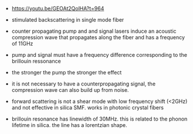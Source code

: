 
- https://youtu.be/GEOAt2QolHA?t=964

- stimulated backscattering in single mode fiber

- counter propagating pump and and signal lasers induce an acoustic
  compression wave that propagates along the fiber and has a frequency
  of 11GHz
  
- pump and signal must have a frequency difference corresponding to
  the brillouin ressonance

- the stronger the pump the stronger the effect

- it is not necessary to have a counterpropagating signal, the
  compression wave can also build up from noise.



- forward scattering is not a shear mode with low frequency shift
  (<2GHz) and not effective in silica SMF. works in photonic crystal
  fibers



- brillouin resonance has linewidth of 30MHz. this is related to the
  phonon lifetime in silica. the line has a lorentzian shape.